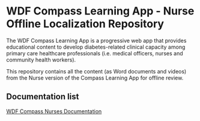 
# WDF Compass Learning App - Nurse Offline Localization Repository 

The WDF Compass Learning App is a progressive web app that provides educational content to
develop diabetes-related clinical capacity among primary care healthcare professionals (i.e.
medical officers, nurses and community health workers).

This repository contains all the content (as Word documents and videos) from the Nurse version of the Compass Learning App for offline review. 

## Documentation list

[WDF Compass Nurses Documentation]()
